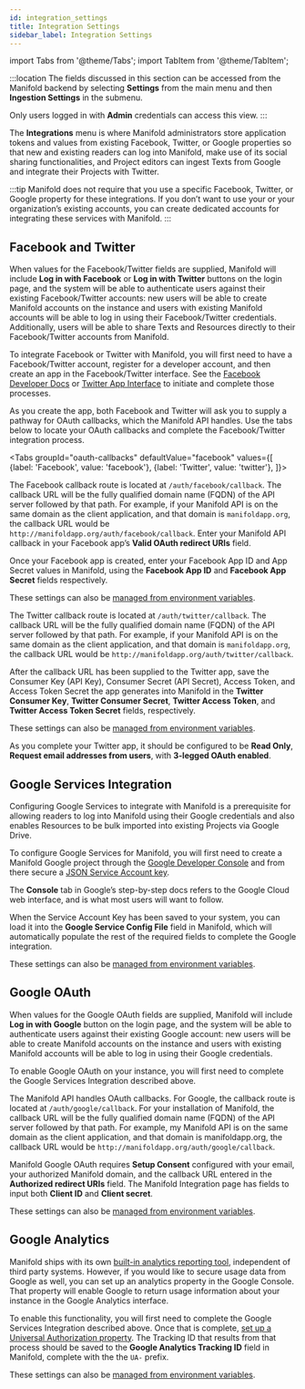 ```yaml
---
id: integration_settings
title: Integration Settings
sidebar_label: Integration Settings
---
```


import Tabs from '@theme/Tabs';
import TabItem from '@theme/TabItem';

:::location
The fields discussed in this section can be accessed from the Manifold backend by selecting **Settings** from the main menu and then **Ingestion Settings** in the submenu.

Only users logged in with **Admin** credentials can access this view.
:::

The **Integrations** menu is where Manifold administrators store application tokens and values from existing Facebook, Twitter, or Google properties so that new and existing readers can log into Manifold, make use of its social sharing functionalities, and Project editors can ingest Texts from Google and integrate their Projects with Twitter.

:::tip
Manifold does not require that you use a specific Facebook, Twitter, or Google property for these integrations. If you don’t want to use your or your organization’s existing accounts, you can create dedicated accounts for integrating these services with Manifold.
:::

## Facebook and Twitter

When values for the Facebook/Twitter fields are supplied, Manifold will include **Log in with Facebook** or **Log in with Twitter** buttons on the login page, and the system will be able to authenticate users against their existing Facebook/Twitter accounts: new users will be able to create Manifold accounts on the instance and users with existing Manifold accounts will be able to log in using their Facebook/Twitter credentials. Additionally, users will be able to share Texts and Resources directly to their Facebook/Twitter accounts from Manifold.

To integrate Facebook or Twitter with Manifold, you will first need to have a Facebook/Twitter account, register for a developer account, and then create an app in the Facebook/Twitter interface. See the [Facebook Developer Docs](https://developers.facebook.com/docs/apps/register#developer-account) or [Twitter App Interface](https://apps.twitter.com) to initiate and complete those processes.

As you create the app, both Facebook and Twitter will ask you to supply a pathway for OAuth callbacks, which the Manifold API handles. Use the tabs below to locate your OAuth callbacks and complete the Facebook/Twitter integration process.

<Tabs
  groupId="oauth-callbacks"
  defaultValue="facebook"
  values={[
    {label: 'Facebook', value: 'facebook'},
    {label: 'Twitter', value: 'twitter'},
  ]}>

<TabItem value="facebook">

The Facebook callback route is located at `/auth/facebook/callback`. The callback URL will be the fully qualified domain name (FQDN) of the API server followed by that path. For example, if your Manifold API is on the same domain as the client application, and that domain is `manifoldapp.org`, the callback URL would be `http://manifoldapp.org/auth/facebook/callback`. Enter your Manifold API callback in your Facebook app’s **Valid OAuth redirect URIs** field.

Once your Facebook app is created, enter your Facebook App ID and App Secret values in Manifold, using the **Facebook App ID** and **Facebook App Secret** fields respectively.

These settings can also be [managed from environment variables](/docs/administering/configuring/managing_settings#managing-settings-with-environment-variables).
</TabItem>

<TabItem value="twitter">

The Twitter callback route is located at `/auth/twitter/callback`. The callback URL will be the fully qualified domain name (FQDN) of the API server followed by that path. For example, if your Manifold API is on the same domain as the client application, and that domain is `manifoldapp.org`, the callback URL would be `http://manifoldapp.org/auth/twitter/callback`.

After the callback URL has been supplied to the Twitter app, save the Consumer Key (API Key), Consumer Secret (API Secret), Access Token, and Access Token Secret the app generates into Manifold in the **Twitter Consumer Key**, **Twitter Consumer Secret**, **Twitter Access Token**, and **Twitter Access Token Secret** fields, respectively.

These settings can also be [managed from environment variables](/docs/administering/configuring/managing_settings#managing-settings-with-environment-variables).

As you complete your Twitter app, it should be configured to be **Read Only**, **Request email addresses from users**, with **3-legged OAuth enabled**.

</TabItem>

</Tabs>

## Google Services Integration

Configuring Google Services to integrate with Manifold is a prerequisite for allowing readers to log into Manifold using their Google credentials and also enables Resources to be bulk imported into existing Projects via Google Drive.

To configure Google Services for Manifold, you will first need to create a Manifold Google project through the [Google Developer Console](https://cloud.google.com/resource-manager/docs/creating-managing-projects#creating_a_project) and from there secure a [JSON Service Account key](https://cloud.google.com/iam/docs/creating-managing-service-account-keys).

The **Console** tab in Google’s step-by-step docs refers to the Google Cloud web interface, and is what most users will want to follow.

When the Service Account Key has been saved to your system, you can load it into the **Google Service Config File** field in Manifold, which will automatically populate the rest of the required fields to complete the Google integration.

These settings can also be [managed from environment variables](/docs/administering/configuring/managing_settings#managing-settings-with-environment-variables).

## Google OAuth

When values for the Google OAuth fields are supplied, Manifold will include **Log in with Google** button on the login page, and the system will be able to authenticate users against their existing Google account: new users will be able to create Manifold accounts on the instance and users with existing Manifold accounts will be able to log in using their Google credentials.

To enable Google OAuth on your instance, you will first need to complete the Google Services Integration described above.

The Manifold API handles OAuth callbacks. For Google, the callback route is located at `/auth/google/callback`. For your installation of Manifold, the callback URL will be the fully qualified domain name (FQDN) of the API server followed by that path. For example, my Manifold API is on the same domain as the client application, and that domain is manifoldapp.org, the callback URL would be `http://manifoldapp.org/auth/google/callback`.

Manifold Google OAuth requires **Setup Consent** configured with your email, your authorized Manifold domain, and the callback URL entered in the **Authorized redirect URIs** field. The Manifold Integration page has fields to input both **Client ID** and **Client secret**.

These settings can also be [managed from environment variables](/docs/administering/configuring/managing_settings#managing-settings-with-environment-variables).

## Google Analytics

Manifold ships with its own [built-in analytics reporting tool](../../backend/analytics.md), independent of third party systems. However, if you would like to secure usage data from Google as well, you can set up an analytics property in the Google Console. That property will enable Google to return usage information about your instance in the Google Analytics interface.

To enable this functionality, you will first need to complete the Google Services Integration described above. Once that is complete, [set up a Universal Authorization property](https://support.google.com/analytics/answer/10269537). The Tracking ID that results from that process should be saved to the **Google Analytics Tracking ID** field in Manifold, complete with the the `UA-` prefix.

These settings can also be [managed from environment variables](/docs/administering/configuring/managing_settings#managing-settings-with-environment-variables).
